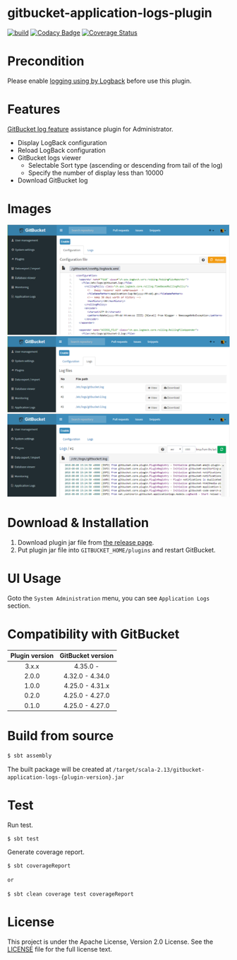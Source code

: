 # gitbucket-application-logs-plugin

[![build](https://github.com/YoshinoriN/gitbucket-application-logs-plugin/workflows/build/badge.svg?branch=master)](https://github.com/YoshinoriN/gitbucket-application-logs-plugin/actions) [![Codacy Badge](https://api.codacy.com/project/badge/Grade/64706d3697aa4548b043bae8ea90cfb6)](https://www.codacy.com/app/YoshinoriN/gitbucket-application-logs-plugin?utm_source=github.com&amp;utm_medium=referral&amp;utm_content=YoshinoriN/gitbucket-application-logs-plugin&amp;utm_campaign=Badge_Grade) [![Coverage Status](https://coveralls.io/repos/github/YoshinoriN/gitbucket-application-logs-plugin/badge.svg?branch=master)](https://coveralls.io/github/YoshinoriN/gitbucket-application-logs-plugin?branch=master)

# Precondition

Please enable [logging using by Logback](https://github.com/gitbucket/gitbucket/wiki/Tracing-and-logging) before use this plugin.

# Features

[GitBucket log feature](https://github.com/gitbucket/gitbucket/wiki/Tracing-and-logging) assistance plugin for Administrator.

* Display LogBack configuration
* Reload LogBack configuration
* GitBucket logs viewer
    * Selectable Sort type (ascending or descending from tail of the log)
    * Specify the number of display less than 10000
* Download GitBucket log

# Images

![](https://raw.githubusercontent.com/YoshinoriN/gitbucket-application-logs-plugin/master/doc/images/config.png)
![](https://raw.githubusercontent.com/YoshinoriN/gitbucket-application-logs-plugin/master/doc/images/logs.png)
![](https://raw.githubusercontent.com/YoshinoriN/gitbucket-application-logs-plugin/master/doc/images/viewer.png)

# Download & Installation

1. Download plugin jar file from [the release page](//github.com/YoshinoriN/gitbucket-application-logs-plugin/releases).
2. Put plugin jar file into `GITBUCKET_HOME/plugins` and restart GitBucket.

# UI Usage

Goto the `System Administration` menu, you can see `Application Logs` section.

# Compatibility with GitBucket

|Plugin version|GitBucket version|
|:-------------:|:-------:|
|3.x.x|4.35.0 - |
|2.0.0|4.32.0 - 4.34.0|
|1.0.0|4.25.0 - 4.31.x|
|0.2.0|4.25.0 - 4.27.0|
|0.1.0|4.25.0 - 4.27.0|

# Build from source

```sh
$ sbt assembly
```

The built package will be created at `/target/scala-2.13/gitbucket-application-logs-{plugin-version}.jar`

# Test

Run test.

```
$ sbt test
```

Generate coverage report.

```
$ sbt coverageReport

or

$ sbt clean coverage test coverageReport
```

# License

This project is under the Apache License, Version 2.0 License. See the [LICENSE](./LICENSE) file for the full license text.
